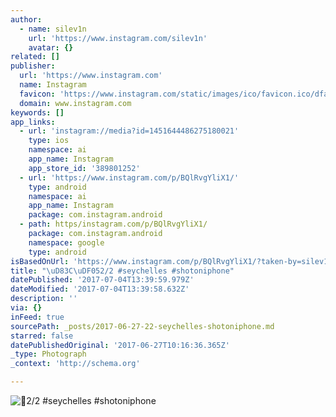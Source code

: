 ```yaml
---
author:
  - name: silev1n
    url: 'https://www.instagram.com/silev1n'
    avatar: {}
related: []
publisher:
  url: 'https://www.instagram.com'
  name: Instagram
  favicon: 'https://www.instagram.com/static/images/ico/favicon.ico/dfa85bb1fd63.ico'
  domain: www.instagram.com
keywords: []
app_links:
  - url: 'instagram://media?id=1451644486275180021'
    type: ios
    namespace: ai
    app_name: Instagram
    app_store_id: '389801252'
  - url: 'https://www.instagram.com/p/BQlRvgYliX1/'
    type: android
    namespace: ai
    app_name: Instagram
    package: com.instagram.android
  - path: https/instagram.com/p/BQlRvgYliX1/
    package: com.instagram.android
    namespace: google
    type: android
isBasedOnUrl: 'https://www.instagram.com/p/BQlRvgYliX1/?taken-by=silev1n'
title: "\uD83C\uDF052/2 #seychelles #shotoniphone"
datePublished: '2017-07-04T13:39:59.979Z'
dateModified: '2017-07-04T13:39:58.632Z'
description: ''
via: {}
inFeed: true
sourcePath: _posts/2017-06-27-22-seychelles-shotoniphone.md
starred: false
datePublishedOriginal: '2017-06-27T10:16:36.365Z'
_type: Photograph
_context: 'http://schema.org'

---
```

![2/2 #seychelles #shotoniphone](https://scontent.cdninstagram.com/t51.2885-15/s640x640/sh0.08/e35/16585340_1407098932686344_977282772701806592_n.jpg)